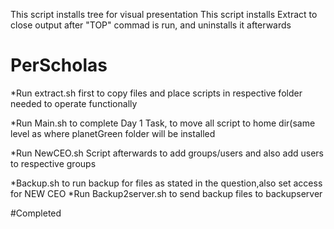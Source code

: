 This script installs tree for visual presentation
This script installs Extract to close output after "TOP" commad is run, and uninstalls it afterwards


# PerScholas
*Run extract.sh first to copy files and place scripts in respective folder needed to operate functionally

*Run Main.sh to complete Day 1 Task,  to move all script to home dir(same level as where planetGreen folder will be installed

*Run NewCEO.sh Script afterwards to add groups/users and also add users to respective groups

*Backup.sh to run backup for files as stated in the question,also set access for NEW CEO
*Run Backup2server.sh to  send backup files to backupserver

#Completed
